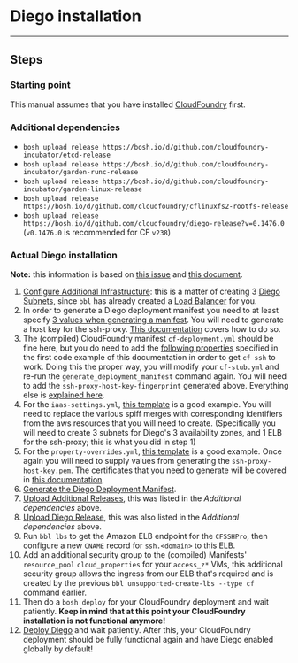 # Diego installation
---

## Steps

### Starting point

This manual assumes that you have installed [CloudFoundry](README-cloudfoundry.md) first.

### Additional dependencies

- `bosh upload release https://bosh.io/d/github.com/cloudfoundry-incubator/etcd-release`
- `bosh upload release https://bosh.io/d/github.com/cloudfoundry-incubator/garden-runc-release`
- `bosh upload release https://bosh.io/d/github.com/cloudfoundry-incubator/garden-linux-release`
- `bosh upload release https://bosh.io/d/github.com/cloudfoundry/cflinuxfs2-rootfs-release`
- `bosh upload release https://bosh.io/d/github.com/cloudfoundry/diego-release?v=0.1476.0` (`v0.1476.0` is recommended for CF `v238`)

### Actual Diego installation

**Note:** this information is based on [this issue](https://github.com/cloudfoundry/diego-release/issues/171) and [this document](https://github.com/cloudfoundry/diego-release/blob/develop/docs/deploy-alongside-existing-cf.md).

1. [Configure Additional Infrastructure](https://github.com/cloudfoundry/diego-release/blob/develop/docs/deploy-alongside-existing-cf.md#configure-additional-infrastructure): this is a matter of creating 3 [Diego Subnets](https://github.com/cloudfoundry/diego-release/blob/develop/docs/deploy-alongside-existing-cf.md#diego-subnets), since `bbl` has already created a [Load Balancer](https://github.com/cloudfoundry/diego-release/blob/develop/docs/deploy-alongside-existing-cf.md#load-balancer) for you.
2. In order to generate a Diego deployment manifest you need to at least specify [3 values when generating a manifest](https://github.com/cloudfoundry/diego-release/blob/develop/scripts/generate-deployment-manifest#L16-L18). You will need to generate a host key for the ssh-proxy. [This documentation](https://github.com/cloudfoundry/diego-release/tree/develop/examples/aws#generating-ssh-proxy-host-key-and-fingerprint) covers how to do so.
3. The (compiled) CloudFoundry manifest `cf-deployment.yml` should be fine here, but you do need to add the [following properties](https://github.com/cloudfoundry/diego-release/tree/develop/examples/minimal-aws#modify-the-cf-manifest-with-diego-properties) specified in the first code example of this documentation in order to get `cf ssh` to work. Doing this the proper way, you will modify your `cf-stub.yml` and re-run the `generate_deployment_manifest` command again. You will need to add the `ssh-proxy-host-key-fingerprint` generated above. Everything else is [explained here](https://github.com/cloudfoundry/diego-release/blob/develop/docs/deploy-alongside-existing-cf.md#configure-cf-manifest-for-diego).
4. For the `iaas-settings.yml`, [this template](https://github.com/cloudfoundry/diego-release/blob/develop/examples/aws/templates/diego/iaas-settings-internal.yml) is a good example. You will need to replace the various spiff merges with corresponding identifiers from the aws resources that you will need to create. (Specifically you will need to create 3 subnets for Diego's 3 availability zones, and 1 ELB for the ssh-proxy; this is what you did in step 1)
5. For the `property-overrides.yml`, [this template](https://github.com/cloudfoundry/diego-release/blob/develop/examples/aws/templates/diego/property-overrides.yml) is a good example. Once again you will need to supply values from generating the `ssh-proxy-host-key.pem`. The certificates that you need to generate will be covered in [this documentation](https://github.com/cloudfoundry/diego-release/blob/develop/examples/aws/README.md#configuring-security).
6. [Generate the Diego Deployment Manifest](https://github.com/cloudfoundry/diego-release/blob/develop/docs/deploy-alongside-existing-cf.md#generate-diego-deployment-manifest).
7. [Upload Additional Releases](https://github.com/cloudfoundry/diego-release/blob/develop/docs/deploy-alongside-existing-cf.md#upload-additional-releases), this was listed in the *Additional dependencies* above.
8. [Upload Diego Release](https://github.com/cloudfoundry/diego-release/blob/develop/docs/deploy-alongside-existing-cf.md#create-and-upload-diego-release), this was also listed in the *Additional dependencies* above.
9. Run `bbl lbs` to get the Amazon ELB endpoint for the `CFSSHPro`, then configure a new `CNAME` record for `ssh.<domain>` to this ELB.
10. Add an additional security group to the (compiled) Manifests' `resource_pool` `cloud_properties` for your `access_z*` VMs, this additional security group allows the ingress from our ELB that's required and is created by the previous `bbl unsupported-create-lbs --type cf` command earlier.
11. Then do a `bosh deploy` for your CloudFoundry deployment and wait patiently. **Keep in mind that at this point your CloudFoundry installation is not functional anymore!**
12. [Deploy Diego](https://github.com/cloudfoundry/diego-release/blob/develop/docs/deploy-alongside-existing-cf.md#deploy-diego) and wait patiently. After this, your CloudFoundry deployment should be fully functional again and have Diego enabled globally by default!
